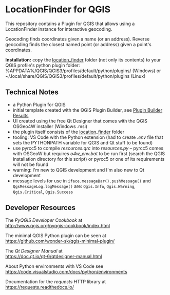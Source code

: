 
# LocationFinder for QGIS

This repository contains a Plugin for QGIS that allows
using a LocationFinder instance for interactive geocoding.

Geocoding finds coordinates given a name (or an address).
Reverse geocoding finds the closest named point (or address)
given a point's coordinates.

**Installation:** copy the [location_finder](./location_finder/)
folder (not only its contents) to your QGIS profile's python plugin
folder: %APPDATA%/QGIS/QGIS3/profiles/default/python/plugins/ (Windows)
or ~/.local/share/QGIS/QGIS3/profiles/default/python/plugins (Linux)

## Technical Notes

- a Python Plugin for QGIS
- initial template created with the QGIS Plugin Builder,
  see [Plugin Builder Results](./location_finder/README.txt)
- UI created using the free Qt Designer that comes with the QGIS
  OSGeo4W installer (Windows .msi)
- the plugin itself consists of the [location_finder](./location_finder/)
  folder
- tooling: VS Code with the Python extension (had to create *.env* file
  that sets the PYTHONPATH variable for QGIS and Qt stuff to be found)
- use pyrcc5 to compile *resources.qrc* into *resources.py* – pyrcc5
  comes with OSGeoW but requires *o4w_env.bat* to be run first (search
  the QGIS installation directory for this script) or pyrcc5 or one of
  its requirements will not be found
- warning: I'm new to QGIS development and I'm also new to Qt development
- message levels for use in `iface.messageBar().pushMessage()` and
  `QgsMessageLog.logMessage()` are: `Qgis.Info`, `Qgis.Warning`,
  `Qgis.Critical`, `Qgis.Success`

## Developer Resources

The *PyQGIS Developer Cookbook* at  
<http://www.qgis.org/pyqgis-cookbook/index.html>

The minimal QGIS Python plugin can be seen at  
<https://github.com/wonder-sk/qgis-minimal-plugin/>

The *Qt Designer Manual* at  
<https://doc.qt.io/qt-6/qtdesigner-manual.html>

About Python environments with VS Code see  
<https://code.visualstudio.com/docs/python/environments>

Documentation for the *requests* HTTP library at  
<https://requests.readthedocs.io/>
